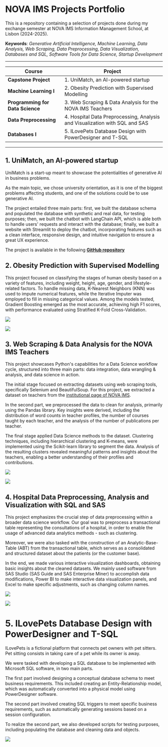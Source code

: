 # NOVA IMS Projects Portfolio
This is a repository containing a selection of projects done during my exchange semester at NOVA IMS Information Management School, at Lisbon (2024-2025).

**Keywords**: *Generative Artificial Intelligence, Machine Learning, Data Analysis, Web Scraping, Data Preprocessing, Data Visualization, Databases and SQL, Software Tools for Data Science, Startup Development*

---

| **Course** | **Project** |
|---|---|
| **Capstone Project** | 1. UniMatch, an AI-powered startup |
| **Machine Learning I** | 2. Obesity Prediction with Supervised Modelling |
| **Programming for Data Science** | 3. Web Scraping & Data Analysis for the NOVA IMS Teachers |
| **Data Preprocessing** | 4. Hospital Data Preprocessing, Analysis and Visualization with SQL and SAS |
| **Databases I** | 5. ILovePets Database Design with PowerDesigner and T-SQL |

---

## 1. UniMatch, an AI-powered startup
UniMatch is a start-up meant to showcase the potentialities of generative AI in business problems.

As the main topic, we chose university orientation, as it is one of the biggest problems affecting students, and one of the solutions could be to use generative AI.

The project entailed three main parts: first, we built the database schema and populated the database with synthetic and real data, for testing purposes; then, we built the chatbot with LangChain API, which is able both to handle users' requests and interact with the database; finally, we built a website with Streamlit to deploy the chatbot, incorporating features such as a clean interface, responsive design, and intuitive navigation to ensure a great UX experience.

The project is available in the following **[GitHub repository](https://github.com/OdinMeng/UniMatch)**


## 2. Obesity Prediction with Supervised Modelling
This project focused on classifying the stages of human obesity based on a variety of features, including weight, height, age, gender, and lifestyle-related factors. To handle missing data, K-Nearest Neighbors (KNN) was used to impute numerical features, while the Iterative Imputer was employed to fill in missing categorical values. Among the models tested, Gradient Boosting emerged as the most accurate, achieving high F1 scores, with performance evaluated using Stratified K-Fold Cross-Validation.

![](images/gradientboosting.PNG)

![](images/hvrs_results.png)

## 3. Web Scraping & Data Analysis for the NOVA IMS Teachers
This project showcases Python's capabilities for a Data Science workflow cycle, structured into three main parts: data integration, data wrangling & analysis, and data science in action.

The initial stage focused on extracting datasets using web scraping tools, specifically Selenium and BeautifulSoup. For this project, we extracted a dataset on teachers from the [institutional page of NOVA IMS](https://www.novaims.unl.pt/en/nova-ims/teaching-staff/).

In the second part, we preprocessed the data to clean for analysis, primarily using the Pandas library. Key insights were derived, including the distribution of word counts in teacher profiles, the number of courses taught by each teacher, and the analysis of the number of publications per teacher.

The final stage applied Data Science methods to the dataset. Clustering techniques, including hierarchical clustering and K-means, were implemented using the Scikit-learn library to segment the data. Analysis of the resulting clusters revealed meaningful patterns and insights about the teachers, enabling a better understanding of their profiles and contributions.

![](images/pds_tools.png)

![](images/clustering_teachers.png)


## 4. Hospital Data Preprocessing, Analysis and Visualization with SQL and SAS
This project emphasizes the crucial step of data preprocessing within a broader data science workflow. Our goal was to preprocess a transactional table representing the consultations of a hospital, in order to enable the usage of advanced data analytics methods - such as clustering. 

Moreover, we were also tasked with the construction of an Analytic-Base-Table (ABT) from the transactional table, which serves as a consolidated and structured dataset about the patients (or the customer base).

In the end, we made various interactive visualization dashboards, obtaining basic insights about the cleaned datasets. We mainly used software from SAS Studio (SAS Guide and SAS Enterprise Miner) to accomplish data modifications, Power BI to make interactive data visualization panels, and Excel to make specific adjustments, such as changing column names.

![](images/miner_diagram.png)

![](images/powerbi_dashboard.png)

# 5. ILovePets Database Design with PowerDesigner and T-SQL
ILovePets is a fictional platform that connects pet owners with pet sitters. Pet sitting consists in taking care of a pet while its owner is away.

We were tasked with developing a SQL database to be implemented with Microsoft SQL software, in two main parts.

The first part involved designing a conceptual database schema to meet business requirements. This included creating an Entity-Relationship model, which was automatically converted into a physical model using PowerDesigner software.

The second part involved creating SQL triggers to meet specific business requirements, such as automatically generating sessions based on a session configuration.

To realize the second part, we also developed scripts for testing purposes, including populating the database and cleaning data and objects.

![](images/ilovepets_erm.png)